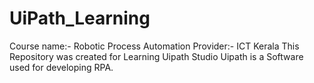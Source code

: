 # UiPath_Learning
Course name:- Robotic Process Automation
Provider:- ICT Kerala 
This Repository was created for Learning Uipath Studio
Uipath is a Software used for developing RPA.
